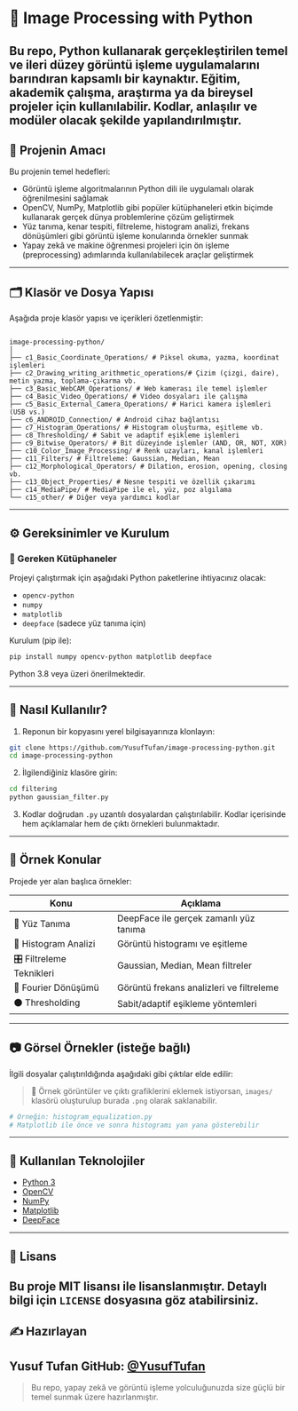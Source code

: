 # 🧠 Image Processing with Python
 
Bu repo, Python kullanarak gerçekleştirilen **temel ve ileri düzey görüntü işleme uygulamalarını** barındıran kapsamlı bir kaynaktır. Eğitim, akademik çalışma, araştırma ya da bireysel projeler için kullanılabilir. Kodlar, anlaşılır ve modüler olacak şekilde yapılandırılmıştır.
---

## 🎯 Projenin Amacı

Bu projenin temel hedefleri:

- Görüntü işleme algoritmalarının Python dili ile uygulamalı olarak öğrenilmesini sağlamak
- OpenCV, NumPy, Matplotlib gibi popüler kütüphaneleri etkin biçimde kullanarak gerçek dünya problemlerine çözüm geliştirmek
- Yüz tanıma, kenar tespiti, filtreleme, histogram analizi, frekans dönüşümleri gibi görüntü işleme konularında örnekler sunmak
- Yapay zekâ ve makine öğrenmesi projeleri için ön işleme (preprocessing) adımlarında kullanılabilecek araçlar geliştirmek
---

## 🗂️ Klasör ve Dosya Yapısı

Aşağıda proje klasör yapısı ve içerikleri özetlenmiştir:

```

image-processing-python/
│
├── c1_Basic_Coordinate_Operations/ # Piksel okuma, yazma, koordinat işlemleri
├── c2_Drawing_writing_arithmetic_operations/# Çizim (çizgi, daire), metin yazma, toplama-çıkarma vb.
├── c3_Basic_WebCAM_Operations/ # Web kamerası ile temel işlemler
├── c4_Basic_Video_Operations/ # Video dosyaları ile çalışma
├── c5_Basic_External_Camera_Operations/ # Harici kamera işlemleri (USB vs.)
├── c6_ANDROID_Connection/ # Android cihaz bağlantısı
├── c7_Histogram_Operations/ # Histogram oluşturma, eşitleme vb.
├── c8_Thresholding/ # Sabit ve adaptif eşikleme işlemleri
├── c9_Bitwise_Operators/ # Bit düzeyinde işlemler (AND, OR, NOT, XOR)
├── c10_Color_Image_Processing/ # Renk uzayları, kanal işlemleri
├── c11_Filters/ # Filtreleme: Gaussian, Median, Mean
├── c12_Morphological_Operators/ # Dilation, erosion, opening, closing vb.
├── c13_Object_Properties/ # Nesne tespiti ve özellik çıkarımı
├── c14_MediaPipe/ # MediaPipe ile el, yüz, poz algılama
└── c15_other/ # Diğer veya yardımcı kodlar

````

---

## ⚙️ Gereksinimler ve Kurulum

### 🔧 Gereken Kütüphaneler

Projeyi çalıştırmak için aşağıdaki Python paketlerine ihtiyacınız olacak:

- `opencv-python`
- `numpy`
- `matplotlib`
- `deepface` (sadece yüz tanıma için)

Kurulum (pip ile):

```bash
pip install numpy opencv-python matplotlib deepface
````

Python 3.8 veya üzeri önerilmektedir.

---

## 🚀 Nasıl Kullanılır?

1. Reponun bir kopyasını yerel bilgisayarınıza klonlayın:

```bash
git clone https://github.com/YusufTufan/image-processing-python.git
cd image-processing-python
```

2. İlgilendiğiniz klasöre girin:

```bash
cd filtering
python gaussian_filter.py
```

3. Kodlar doğrudan `.py` uzantılı dosyalardan çalıştırılabilir. Kodlar içerisinde hem açıklamalar hem de çıktı örnekleri bulunmaktadır.

---

## 🧪 Örnek Konular

Projede yer alan başlıca örnekler:

| Konu                      | Açıklama                                 |
| ------------------------- | ---------------------------------------- |
| 📸 Yüz Tanıma             | DeepFace ile gerçek zamanlı yüz tanıma   |
| 🌈 Histogram Analizi      | Görüntü histogramı ve eşitleme           |
| 🎛️ Filtreleme Teknikleri | Gaussian, Median, Mean filtreler         |
| 🧾 Fourier Dönüşümü       | Görüntü frekans analizleri ve filtreleme |
| ⚫ Thresholding            | Sabit/adaptif eşikleme yöntemleri        |

---

## 📷 Görsel Örnekler (isteğe bağlı)

İlgili dosyalar çalıştırıldığında aşağıdaki gibi çıktılar elde edilir:

> 📌 Örnek görüntüler ve çıktı grafiklerini eklemek istiyorsan, `images/` klasörü oluşturulup burada `.png` olarak saklanabilir.

```python
# Örneğin: histogram_equalization.py
# Matplotlib ile önce ve sonra histogramı yan yana gösterebilir
```

---

## 🧩 Kullanılan Teknolojiler

* [Python 3](https://www.python.org/)
* [OpenCV](https://opencv.org/)
* [NumPy](https://numpy.org/)
* [Matplotlib](https://matplotlib.org/)
* [DeepFace](https://github.com/serengil/deepface)

---
## 📄 Lisans
Bu proje MIT lisansı ile lisanslanmıştır. Detaylı bilgi için `LICENSE` dosyasına göz atabilirsiniz.
---

## ✍️ Hazırlayan

**Yusuf Tufan**
GitHub: [@YusufTufan](https://github.com/YusufTufan)
---

> Bu repo, yapay zekâ ve görüntü işleme yolculuğunuzda size güçlü bir temel sunmak üzere hazırlanmıştır.
